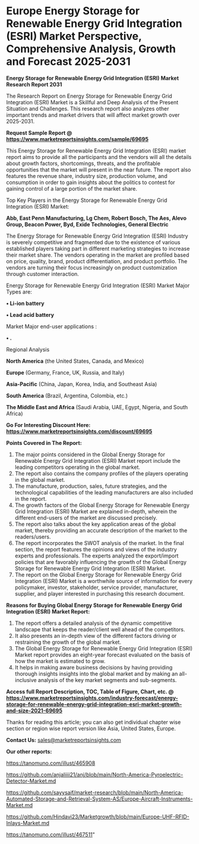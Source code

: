 # Europe Energy Storage for Renewable Energy Grid Integration (ESRI) Market Perspective, Comprehensive Analysis, Growth and Forecast 2025-2031

<strong>Energy Storage for Renewable Energy Grid Integration (ESRI) Market Research Report 2031</strong>

The Research Report on Energy Storage for Renewable Energy Grid Integration (ESRI) Market is a Skillful and Deep Analysis of the Present Situation and Challenges. This research report also analyzes other important trends and market drivers that will affect market growth over 2025-2031.

<strong>Request Sample Report @ <a href=https://www.marketreportsinsights.com/sample/69695>https://www.marketreportsinsights.com/sample/69695</a></strong>

This Energy Storage for Renewable Energy Grid Integration (ESRI) market report aims to provide all the participants and the vendors will all the details about growth factors, shortcomings, threats, and the profitable opportunities that the market will present in the near future. The report also features the revenue share, industry size, production volume, and consumption in order to gain insights about the politics to contest for gaining control of a large portion of the market share.

Top Key Players in the Energy Storage for Renewable Energy Grid Integration (ESRI) Market:

<strong>Abb, East Penn Manufacturing, Lg Chem, Robert Bosch, The Aes, Alevo Group, Beacon Power, Byd, Exide Technologies, General Electric</strong>

The Energy Storage for Renewable Energy Grid Integration (ESRI) Industry is severely competitive and fragmented due to the existence of various established players taking part in different marketing strategies to increase their market share. The vendors operating in the market are profiled based on price, quality, brand, product differentiation, and product portfolio. The vendors are turning their focus increasingly on product customization through customer interaction.

Energy Storage for Renewable Energy Grid Integration (ESRI) Market Major Types are:

<strong>• Li-ion battery

• Lead acid battery</strong>

Market Major end-user applications :

<strong>• .</strong>

Regional Analysis

</u><strong><b>North America</b></strong> (the United States, Canada, and Mexico)

<strong><b>Europe </b></strong>(Germany, France, UK, Russia, and Italy)

<strong><b>Asia-Pacific</b></strong> (China, Japan, Korea, India, and Southeast Asia)

<strong><b>South America</b></strong> (Brazil, Argentina, Colombia, etc.)

<strong><b>The Middle East and Africa</b></strong> (Saudi Arabia, UAE, Egypt, Nigeria, and South Africa)

<strong>Go For Interesting Discount Here: <a href=https://www.marketreportsinsights.com/discount/69695>https://www.marketreportsinsights.com/discount/69695</a></strong>

<strong>Points Covered in The Report:</strong>
<ol>
  <li>The major points considered in the Global Energy Storage for Renewable Energy Grid Integration (ESRI) Market report include the leading competitors operating in the global market.</li>
  <li>The report also contains the company profiles of the players operating in the global market.</li>
  <li>The manufacture, production, sales, future strategies, and the technological capabilities of the leading manufacturers are also included in the report.</li>
  <li>The growth factors of the Global Energy Storage for Renewable Energy Grid Integration (ESRI) Market are explained in-depth, wherein the different end-users of the market are discussed precisely.</li>
  <li>The report also talks about the key application areas of the global market, thereby providing an accurate description of the market to the readers/users.</li>
  <li>The report incorporates the SWOT analysis of the market. In the final section, the report features the opinions and views of the industry experts and professionals. The experts analyzed the export/import policies that are favorably influencing the growth of the Global Energy Storage for Renewable Energy Grid Integration (ESRI) Market.</li>
  <li>The report on the Global Energy Storage for Renewable Energy Grid Integration (ESRI) Market is a worthwhile source of information for every policymaker, investor, stakeholder, service provider, manufacturer, supplier, and player interested in purchasing this research document.</li>
</ol>
<strong>Reasons for Buying Global Energy Storage for Renewable Energy Grid Integration (ESRI) Market Report:</strong>

<ol>
  <li>The report offers a detailed analysis of the dynamic competitive landscape that keeps the reader/client well ahead of the competitors.</li>
  <li>It also presents an in-depth view of the different factors driving or restraining the growth of the global market.</li>
  <li>The Global Energy Storage for Renewable Energy Grid Integration (ESRI) Market report provides an eight-year forecast evaluated on the basis of how the market is estimated to grow.</li>
  <li>It helps in making aware business decisions by having providing thorough insights insights into the global market and by making an all-inclusive analysis of the key market segments and sub-segments.</li>
</ol>
<strong>Access full Report Description, TOC, Table of Figure, Chart, etc. @ <a href=https://www.marketreportsinsights.com/industry-forecast/energy-storage-for-renewable-energy-grid-integration-esri-market-growth-and-size-2021-69695>https://www.marketreportsinsights.com/industry-forecast/energy-storage-for-renewable-energy-grid-integration-esri-market-growth-and-size-2021-69695</a></strong>


Thanks for reading this article; you can also get individual chapter wise section or region wise report version like Asia, United States, Europe.

<strong>Contact Us:</strong>
sales@marketreportsinsights.com

<strong>Our other reports:</strong>

<a href=https://tanomuno.com/illust/465908>https://tanomuno.com/illust/465908</a>

<a href=https://github.com/anjaliiii21/anj/blob/main/North-America-Pyroelectric-Detector-Market.md>https://github.com/anjaliiii21/anj/blob/main/North-America-Pyroelectric-Detector-Market.md</a>

<a href=https://github.com/sayysaif/market-research/blob/main/North-America-Automated-Storage-and-Retrieval-System-AS/Europe-Aircraft-Instruments-Market.md>https://github.com/sayysaif/market-research/blob/main/North-America-Automated-Storage-and-Retrieval-System-AS/Europe-Aircraft-Instruments-Market.md</a>

<a href=https://github.com/Hindavi23/Marketgrowth/blob/main/Europe-UHF-RFID-Inlays-Market.md>https://github.com/Hindavi23/Marketgrowth/blob/main/Europe-UHF-RFID-Inlays-Market.md</a>

<a href=https://tanomuno.com/illust/467511>https://tanomuno.com/illust/467511</a>"
